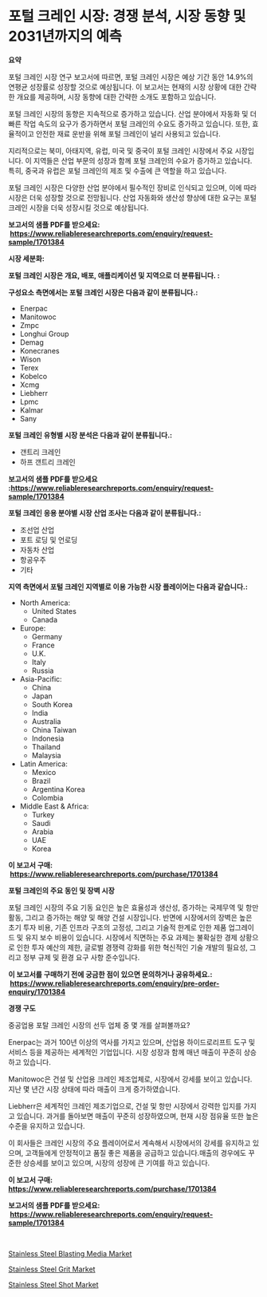 <p><h1>포털 크레인 시장: 경쟁 분석, 시장 동향 및 2031년까지의 예측</h1></p><p><strong>요약</strong></p>
<p><p>포털 크레인 시장 연구 보고서에 따르면, 포털 크레인 시장은 예상 기간 동안 14.9%의 연평균 성장률로 성장할 것으로 예상됩니다. 이 보고서는 현재의 시장 상황에 대한 간략한 개요를 제공하며, 시장 동향에 대한 간략한 소개도 포함하고 있습니다.</p><p>포털 크레인 시장의 동향은 지속적으로 증가하고 있습니다. 산업 분야에서 자동화 및 더 빠른 작업 속도의 요구가 증가하면서 포털 크레인의 수요도 증가하고 있습니다. 또한, 효율적이고 안전한 재료 운반을 위해 포털 크레인이 널리 사용되고 있습니다.</p><p>지리적으로는 북미, 아태지역, 유럽, 미국 및 중국이 포털 크레인 시장에서 주요 시장입니다. 이 지역들은 산업 부문의 성장과 함께 포털 크레인의 수요가 증가하고 있습니다. 특히, 중국과 유럽은 포털 크레인의 제조 및 수출에 큰 역할을 하고 있습니다.</p><p>포털 크레인 시장은 다양한 산업 분야에서 필수적인 장비로 인식되고 있으며, 이에 따라 시장은 더욱 성장할 것으로 전망됩니다. 산업 자동화와 생산성 향상에 대한 요구는 포털 크레인 시장을 더욱 성장시킬 것으로 예상됩니다.</p></p>
<p><strong>보고서의 샘플 PDF를 받으세요: &nbsp;<a href="https://www.reliableresearchreports.com/enquiry/request-sample/1701384">https://www.reliableresearchreports.com/enquiry/request-sample/1701384</a></strong></p>
<p><strong>시장 세분화:</strong></p>
<p><strong> 포털 크레인 시장은 개요, 배포, 애플리케이션 및 지역으로 더 분류됩니다. :</strong></p>
<p><strong>구성요소 측면에서는 포털 크레인 시장은 다음과 같이 분류됩니다.:</strong></p>
<p><ul><li>Enerpac</li><li>Manitowoc</li><li>Zmpc</li><li>Longhui Group</li><li>Demag</li><li>Konecranes</li><li>Wison</li><li>Terex</li><li>Kobelco</li><li>Xcmg</li><li>Liebherr</li><li>Lpmc</li><li>Kalmar</li><li>Sany</li></ul></p>
<p><strong> 포털 크레인 유형별 시장 분석은 다음과 같이 분류됩니다.:</strong></p>
<p><ul><li>갠트리 크레인</li><li>하프 갠트리 크레인</li></ul></p>
<p><strong>보고서의 샘플 PDF를 받으세요 :<a href="https://www.reliableresearchreports.com/enquiry/request-sample/1701384">https://www.reliableresearchreports.com/enquiry/request-sample/1701384</a></strong></p>
<p><strong> 포털 크레인 응용 분야별 시장 산업 조사는 다음과 같이 분류됩니다.:</strong></p>
<p><ul><li>조선업 산업</li><li>포트 로딩 및 언로딩</li><li>자동차 산업</li><li>항공우주</li><li>기타</li></ul></p>
<p><strong>지역 측면에서 포털 크레인 지역별로 이용 가능한 시장 플레이어는 다음과 같습니다.:</strong></p>
<p><ul>
    <li>
        North America:
        <ul>
            <li>United States</li>
            <li>Canada</li>
        </ul>
    </li>
    <li>
        Europe:
        <ul>
            <li>Germany</li>
            <li>France</li>
            <li>U.K.</li>
            <li>Italy</li>
            <li>Russia</li>
        </ul>
    </li>
    <li>
        Asia-Pacific:
        <ul>
            <li>China</li>
            <li>Japan</li>
            <li>South Korea</li>
            <li>India</li>
            <li>Australia</li>
            <li>China Taiwan</li>
            <li>Indonesia</li>
            <li>Thailand</li>
            <li>Malaysia</li>
        </ul>
    </li>
    <li>
        Latin America:
        <ul>
            <li>Mexico</li>
            <li>Brazil</li>
            <li>Argentina Korea</li>
            <li>Colombia</li>
        </ul>
    </li>
    <li>
        Middle East & Africa:
        <ul>
            <li>Turkey</li>
            <li>Saudi</li>
            <li>Arabia</li>
            <li>UAE</li>
            <li>Korea</li>
        </ul>
    </li>
    </ul></p>
<p><strong>이 보고서 구매: &nbsp;<a href="https://www.reliableresearchreports.com/purchase/1701384">https://www.reliableresearchreports.com/purchase/1701384</a></strong></p>
<p><strong>포털 크레인의 주요 동인 및 장벽 시장</strong></p>
<p><p>포털 크레인 시장의 주요 기동 요인은 높은 효율성과 생산성, 증가하는 국제무역 및 항만 활동, 그리고 증가하는 해양 및 해양 건설 시장입니다. 반면에 시장에서의 장벽은 높은 초기 투자 비용, 기존 인프라 구조의 고정성, 그리고 기술적 한계로 인한 제품 업그레이드 및 유지 보수 비용이 있습니다. 시장에서 직면하는 주요 과제는 불확실한 경제 상황으로 인한 투자 예산의 제한, 글로벌 경쟁력 강화를 위한 혁신적인 기술 개발의 필요성, 그리고 정부 규제 및 환경 요구 사항 준수입니다.</p></p>
<p><strong>이 보고서를 구매하기 전에 궁금한 점이 있으면 문의하거나 공유하세요.: &nbsp;<a href="https://www.reliableresearchreports.com/enquiry/pre-order-enquiry/1701384">https://www.reliableresearchreports.com/enquiry/pre-order-enquiry/1701384</a></strong></p>
<p><strong>경쟁 구도</strong></p>
<p><p>중공업용 포탈 크레인 시장의 선두 업체 중 몇 개를 살펴볼까요?</p><p>Enerpac는 과거 100년 이상의 역사를 가지고 있으며, 산업용 하이드로리프트 도구 및 서비스 등을 제공하는 세계적인 기업입니다. 시장 성장과 함께 매년 매출이 꾸준히 상승하고 있습니다.</p><p>Manitowoc은 건설 및 산업용 크레인 제조업체로, 시장에서 강세를 보이고 있습니다. 지난 몇 년간 시장 상태에 따라 매출이 크게 증가하였습니다.</p><p>Liebherr은 세계적인 크레인 제조기업으로, 건설 및 항만 시장에서 강력한 입지를 가지고 있습니다. 과거를 돌아보면 매출이 꾸준히 성장하였으며, 현재 시장 점유율 또한 높은 수준을 유지하고 있습니다.</p><p>이 회사들은 크레인 시장의 주요 플레이어로서 계속해서 시장에서의 강세를 유지하고 있으며, 고객들에게 안정적이고 품질 좋은 제품을 공급하고 있습니다.매출의 경우에도 꾸준한 상승세를 보이고 있으며, 시장의 성장에 큰 기여를 하고 있습니다.</p></p>
<p><strong>이 보고서 구매: &nbsp; <a href="https://www.reliableresearchreports.com/purchase/1701384">https://www.reliableresearchreports.com/purchase/1701384</a></strong></p>
<p><strong>보고서의 샘플 PDF를 받으세요: &nbsp;<a href="https://www.reliableresearchreports.com/enquiry/request-sample/1701384">https://www.reliableresearchreports.com/enquiry/request-sample/1701384</a></strong><strong></strong></p>
<p>&nbsp;</p>
<p><p><a href="https://github.com/timeliteaut/Market-Research-Report-List-1/blob/main/stainless-steel-blasting-media-market.md">Stainless Steel Blasting Media Market</a></p><p><a href="https://github.com/globismark/Market-Research-Report-List-2/blob/main/stainless-steel-grit-market.md">Stainless Steel Grit Market</a></p><p><a href="https://github.com/bobicer/Market-Research-Report-List-2/blob/main/stainless-steel-shot-market.md">Stainless Steel Shot Market</a></p></p>